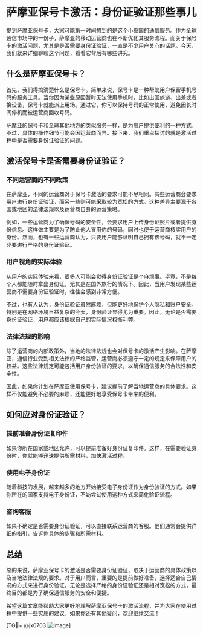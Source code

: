 # 萨摩亚保号卡激活：身份证验证那些事儿

提到萨摩亚保号卡，大家可能第一时间想到的是这个小岛国的通信服务。作为全球通信市场中的一份子，萨摩亚的移动运营商也在不断优化其服务流程。而关于保号卡的激活问题，尤其是是否需要身份证验证，一直是不少用户关心的话题。今天，我们就来详细聊聊这个问题，看看它背后有哪些讲究。

## 什么是萨摩亚保号卡？

首先，我们得搞清楚什么是保号卡。简单来说，保号卡是一种帮助用户保留手机号码的服务工具。当你因为某些原因暂时无法使用手机时，比如出国旅游、出差或者换设备，保号卡就能派上用场。通过它，你可以保持号码的正常使用，避免因长时间停机而被运营商回收号码。

萨摩亚的保号卡和全球其他地方的类似服务一样，是为用户提供便利的一种方式。不过，具体的操作细节可能会因运营商而异。接下来，我们重点探讨的就是激活过程中是否需要身份证验证的问题。

## 激活保号卡是否需要身份证验证？

### 不同运营商的不同政策

在萨摩亚，不同的运营商对于保号卡激活的要求可能不尽相同。有些运营商会要求用户进行身份证验证，而另一些则可能采取较为宽松的方式。这种差异主要源于各国或地区的法律法规以及运营商自身的运营策略。

例如，一些运营商为了确保号码的安全性，会要求用户上传身份证照片或者提供身份信息。这样做主要是为了防止他人冒用你的号码，同时也便于运营商核实用户的身份。然而，也有一些运营商认为，只要用户能够证明自己拥有该号码，就不一定非要进行严格的身份证验证。

### 用户视角的实际体验

从用户的实际体验来看，很多人可能会觉得身份证验证是个麻烦事。毕竟，不是每个人都能随时拿出身份证，尤其是在国外旅行的情况下。因此，当用户发现某些运营商不需要身份证验证时，往往会感到非常方便。

不过，也有人认为，身份证验证虽然麻烦，但能更好地保护个人隐私和账户安全。特别是在网络环境日益复杂的今天，身份验证显得尤为重要。因此，无论是否需要身份证验证，用户都应该根据自己的实际情况权衡利弊。

### 法律法规的影响

除了运营商的内部政策外，当地的法律法规也会对保号卡的激活产生影响。在萨摩亚，通信行业受到相关法律的严格监管，运营商必须遵守一定的规定来保障用户的权益。这些法律规定可能包括用户身份验证的要求，以确保通信服务的合法性和安全性。

因此，如果你计划在萨摩亚使用保号卡，建议提前了解当地运营商的具体要求。这样不仅能避免不必要的麻烦，还能更好地享受保号卡带来的便利。

## 如何应对身份证验证？

### 提前准备身份证复印件

如果你所在国家或地区允许，可以提前准备好身份证复印件。这样，在需要验证身份时，你就能够迅速提供所需材料，加快激活过程。

### 使用电子身份证

随着科技的发展，越来越多的地方开始接受电子身份证作为身份验证的方式。如果你所在的国家支持电子身份证，不妨尝试使用这种方式来简化验证流程。

### 咨询客服

如果不确定是否需要身份证验证，可以直接联系运营商的客服。他们通常会提供详细的指引，告诉你具体的步骤和所需材料。

## 总结

总的来说，萨摩亚保号卡的激活是否需要身份证验证，取决于运营商的具体政策以及当地法律法规的要求。对于用户而言，重要的是提前做好准备，选择适合自己情况的方式来进行身份验证。无论是选择严格的身份证验证还是相对宽松的方式，最终目的都是为了确保通信服务的安全和便捷。

希望这篇文章能帮助大家更好地理解萨摩亚保号卡的激活流程，并为大家在使用过程中提供一些实用的建议。如果你还有其他疑问，欢迎继续交流！

[TG💪+ @jx0703 ![Image](https://github.com/user-attachments/assets/dbca1d08-cadb-493c-b0ec-ad6f7a83f270)]